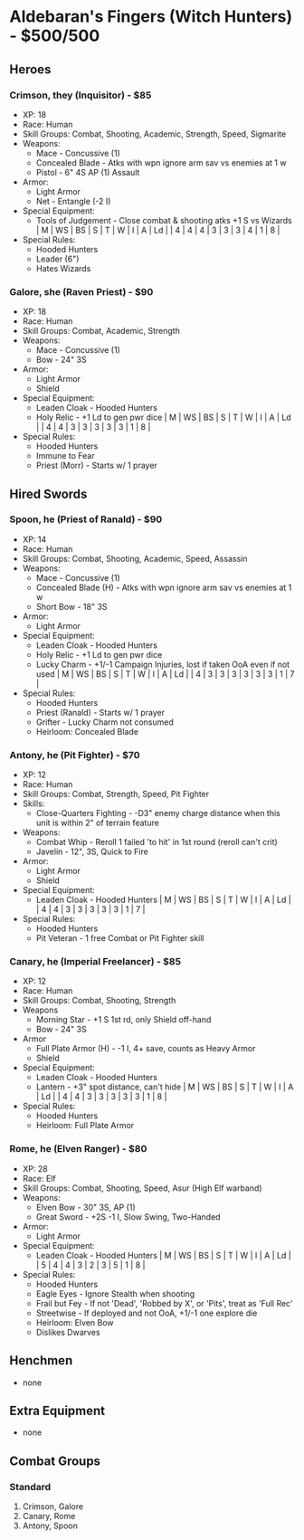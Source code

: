 # Aldebaran's Fingers (Witch Hunters) - $500/500
## Heroes
### Crimson, they (Inquisitor) - $85
- XP: 18
- Race: Human
- Skill Groups: Combat, Shooting, Academic, Strength, Speed, Sigmarite
- Weapons:
    - Mace - Concussive (1)
    - Concealed Blade - Atks with wpn ignore arm sav vs enemies at 1 w
    - Pistol - 6" 4S AP (1) Assault
- Armor:
    - Light Armor
    - Net - Entangle (-2 I)
- Special Equipment:
    - Tools of Judgement - Close combat & shooting atks +1 S vs Wizards
| M | WS | BS | S | T | W | I | A | Ld |
| 4 |  4 |  4 | 3 | 3 | 3 | 4 | 1 |  8 |
- Special Rules:
    - Hooded Hunters
    - Leader (6")
    - Hates Wizards

### Galore, she (Raven Priest) - $90
- XP: 18
- Race: Human
- Skill Groups: Combat, Academic, Strength
- Weapons:
    - Mace - Concussive (1)
    - Bow - 24" 3S
- Armor:
    - Light Armor
    - Shield
- Special Equipment:
    - Leaden Cloak - Hooded Hunters
    - Holy Relic - +1 Ld to gen pwr dice
| M | WS | BS | S | T | W | I | A | Ld |
| 4 |  4 |  3 | 3 | 3 | 3 | 3 | 1 |  8 |
- Special Rules:
    - Hooded Hunters
    - Immune to Fear
    - Priest (Morr) - Starts w/ 1 prayer

## Hired Swords

### Spoon, he (Priest of Ranald) - $90
- XP: 14
- Race: Human
- Skill Groups: Combat, Shooting, Academic, Speed, Assassin
- Weapons:
    - Mace - Concussive (1)
    - Concealed Blade (H) - Atks with wpn ignore arm sav vs enemies at 1 w
    - Short Bow - 18" 3S
- Armor:
    - Light Armor
- Special Equipment:
    - Leaden Cloak - Hooded Hunters
    - Holy Relic - +1 Ld to gen pwr dice
    - Lucky Charm - +1/-1 Campaign Injuries, lost if taken OoA even if not used
| M | WS | BS | S | T | W | I | A | Ld |
| 4 |  3 |  3 | 3 | 3 | 3 | 3 | 1 |  7 |
- Special Rules:
    - Hooded Hunters
    - Priest (Ranald) - Starts w/ 1 prayer
    - Grifter - Lucky Charm not consumed
    - Heirloom: Concealed Blade

### Antony, he (Pit Fighter) - $70
- XP: 12
- Race: Human
- Skill Groups: Combat, Strength, Speed, Pit Fighter
- Skills:
    - Close-Quarters Fighting - -D3" enemy charge distance when this unit is within 2" of terrain feature
- Weapons:
    - Combat Whip - Reroll 1 failed 'to hit' in 1st round (reroll can't crit)
    - Javelin - 12", 3S, Quick to Fire
- Armor:
    - Light Armor
    - Shield
- Special Equipment:
    - Leaden Cloak - Hooded Hunters
| M | WS | BS | S | T | W | I | A | Ld |
| 4 |  4 |  3 | 3 | 3 | 3 | 3 | 1 |  7 |
- Special Rules:
    - Hooded Hunters
    - Pit Veteran - 1 free Combat or Pit Fighter skill

### Canary, he (Imperial Freelancer) - $85
- XP: 12
- Race: Human
- Skill Groups: Combat, Shooting, Strength
- Weapons
    - Morning Star - +1 S 1st rd, only Shield off-hand
    - Bow - 24" 3S
- Armor
    - Full Plate Armor (H) - -1 I, 4+ save, counts as Heavy Armor
    - Shield
- Special Equipment:
    - Leaden Cloak - Hooded Hunters
    - Lantern - +3" spot distance, can't hide
| M | WS | BS | S | T | W | I | A | Ld |
| 4 |  4 |  3 | 3 | 3 | 3 | 3 | 1 |  8 |
- Special Rules:
    - Hooded Hunters
    - Heirloom: Full Plate Armor

### Rome, he (Elven Ranger) - $80
- XP: 28
- Race: Elf
- Skill Groups: Combat, Shooting, Speed, Asur (High Elf warband)
- Weapons:
    - Elven Bow - 30" 3S, AP (1)
    - Great Sword - +2S -1 I, Slow Swing, Two-Handed
- Armor:
    - Light Armor
- Special Equipment:
    - Leaden Cloak - Hooded Hunters
| M | WS | BS | S | T | W | I | A | Ld |
| 5 |  4 |  4 | 3 | 2 | 3 | 5 | 1 |  8 |
- Special Rules:
    - Hooded Hunters
    - Eagle Eyes - Ignore Stealth when shooting
    - Frail but Fey - If not 'Dead', 'Robbed by X', or 'Pits', treat as 'Full Rec'
    - Streetwise - If deployed and not OoA, +1/-1 one explore die
    - Heirloom: Elven Bow
    - Dislikes Dwarves

## Henchmen
- none

## Extra Equipment
- none

## Combat Groups
### Standard
1. Crimson, Galore
2. Canary, Rome
3. Antony, Spoon

